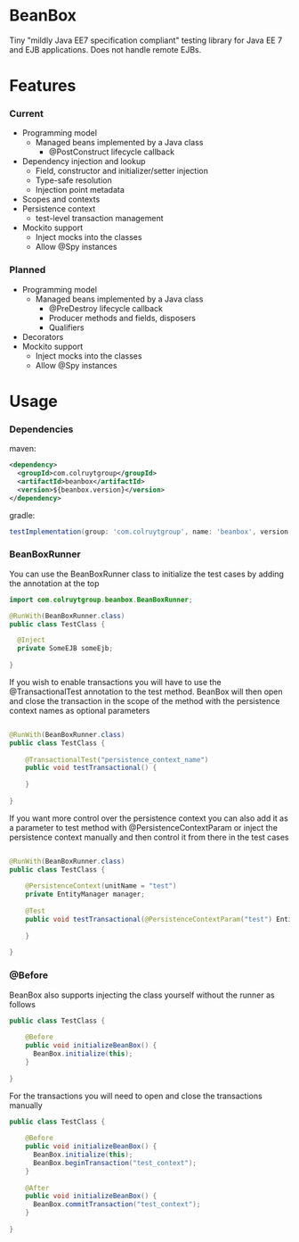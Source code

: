 # BeanBox

Tiny "mildly Java EE7 specification compliant" testing library for Java EE 7 and EJB applications. Does not handle remote EJBs.

# Features

### Current
- Programming model
  - Managed beans implemented by a Java class
    - @PostConstruct lifecycle callback
- Dependency injection and lookup
  - Field, constructor and initializer/setter injection
  - Type-safe resolution
  - Injection point metadata
- Scopes and contexts
- Persistence context
  - test-level transaction management
- Mockito support
  - Inject mocks into the classes
  - Allow @Spy instances
### Planned
- Programming model
  - Managed beans implemented by a Java class
    - @PreDestroy lifecycle callback
    - Producer methods and fields, disposers
    - Qualifiers
- Decorators
- Mockito support
  - Inject mocks into the classes
  - Allow @Spy instances



# Usage

### Dependencies
maven:
```xml
<dependency>
  <groupId>com.colruytgroup</groupId>
  <artifactId>beanbox</artifactId>
  <version>${beanbox.version}</version>
</dependency>

```

gradle: 

```groovy
testImplementation(group: 'com.colruytgroup', name: 'beanbox', version: '+')
```

### BeanBoxRunner
You can use the BeanBoxRunner class to initialize the test cases by adding the annotation at the top

```java
import com.colruytgroup.beanbox.BeanBoxRunner;

@RunWith(BeanBoxRunner.class)
public class TestClass {

  @Inject
  private SomeEJB someEjb;
    
}
```

If you wish to enable transactions you will have to use the @TransactionalTest annotation to the test method. BeanBox will
then open and close the transaction in the scope of the method with the persistence context names as optional parameters


```java

@RunWith(BeanBoxRunner.class)
public class TestClass {
    
    @TransactionalTest("persistence_context_name")
    public void testTransactional() {
  
    }
  
}
```

If you want more control over the persistence context you can also add it as a parameter to test method with @PersistenceContextParam
or inject the persistence context manually and then control it from there in the test cases

```java

@RunWith(BeanBoxRunner.class)
public class TestClass {
    
    @PersistenceContext(unitName = "test")
    private EntityManager manager;
    
    @Test
    public void testTransactional(@PersistenceContextParam("test") EntityManager manager) {
        
    }
    
}
```


### @Before

BeanBox also supports injecting the class yourself without the runner as follows

```java
public class TestClass {
    
    @Before
    public void initializeBeanBox() {
      BeanBox.initialize(this);
    }
  
}
```

For the transactions you will need to open and close the transactions manually

```java
public class TestClass {
    
    @Before
    public void initializeBeanBox() {
      BeanBox.initialize(this);
      BeanBox.beginTransaction("test_context");
    }
  
    @After
    public void initializeBeanBox() {
      BeanBox.commitTransaction("test_context");
    }
  
}
```
